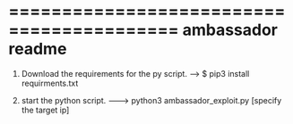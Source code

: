 ==========================================
          ambassador readme
==========================================

1. Download the requirements for the py script. --> $ pip3 install requirments.txt

2. start the python script. ---> python3 ambassador_exploit.py [specify the target ip]

